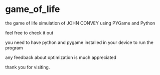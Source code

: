 # game_of_life

the game of life simulation of JOHN CONVEY using PYGame and Python

feel free to check it out 

you need to have python and pygame installed in your device to run the program

any feedback about optimization is much appreciated

thank you for visiting.
